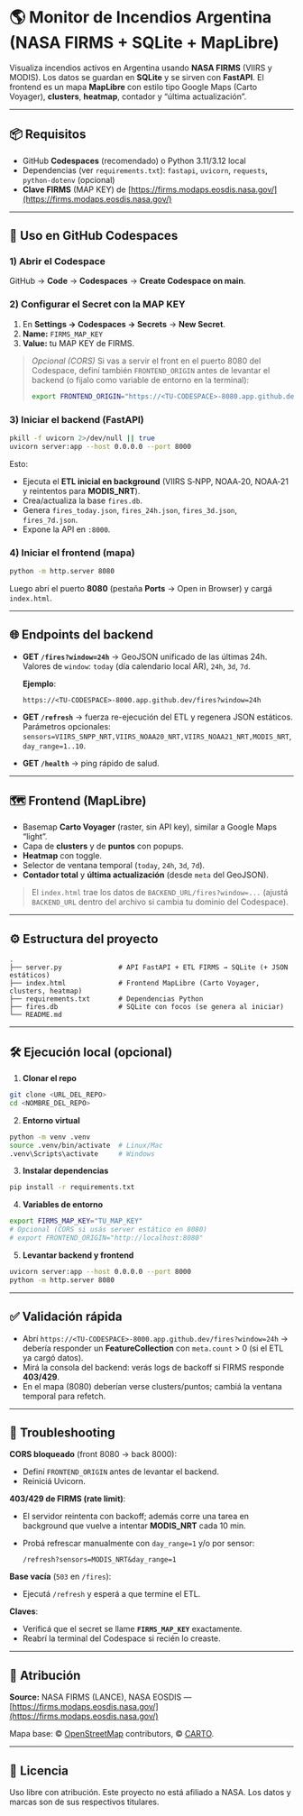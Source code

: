 # 🌎 Monitor de Incendios Argentina (NASA FIRMS + SQLite + MapLibre)

Visualiza incendios activos en Argentina usando **NASA FIRMS** (VIIRS y MODIS). Los datos se guardan en **SQLite** y se sirven con **FastAPI**. El frontend es un mapa **MapLibre** con estilo tipo Google Maps (Carto Voyager), **clusters**, **heatmap**, contador y “última actualización”.

---

## 📦 Requisitos

* GitHub **Codespaces** (recomendado) o Python 3.11/3.12 local
* Dependencias (ver `requirements.txt`): `fastapi`, `uvicorn`, `requests`, `python-dotenv` (opcional)
* **Clave FIRMS** (MAP KEY) de [https://firms.modaps.eosdis.nasa.gov/](https://firms.modaps.eosdis.nasa.gov/)

---

## 🚀 Uso en GitHub Codespaces

### 1) Abrir el Codespace

GitHub → **Code** → **Codespaces** → **Create Codespace on main**.

### 2) Configurar el Secret con la MAP KEY

1. En **Settings → Codespaces → Secrets** → **New Secret**.
2. **Name:** `FIRMS_MAP_KEY`
3. **Value:** tu MAP KEY de FIRMS.

> *Opcional (CORS)* Si vas a servir el front en el puerto 8080 del Codespace, definí también `FRONTEND_ORIGIN` antes de levantar el backend (o fijalo como variable de entorno en la terminal):
>
> ```bash
> export FRONTEND_ORIGIN="https://<TU-CODESPACE>-8080.app.github.dev"
> ```

### 3) Iniciar el backend (FastAPI)

```bash
pkill -f uvicorn 2>/dev/null || true
uvicorn server:app --host 0.0.0.0 --port 8000
```

Esto:

* Ejecuta el **ETL inicial en background** (VIIRS S‑NPP, NOAA‑20, NOAA‑21 y reintentos para **MODIS\_NRT**).
* Crea/actualiza la base `fires.db`.
* Genera `fires_today.json`, `fires_24h.json`, `fires_3d.json`, `fires_7d.json`.
* Expone la API en `:8000`.

### 4) Iniciar el frontend (mapa)

```bash
python -m http.server 8080
```

Luego abrí el puerto **8080** (pestaña **Ports** → Open in Browser) y cargá `index.html`.

---

## 🌐 Endpoints del backend

* **GET `/fires?window=24h`** → GeoJSON unificado de las últimas 24h.
  Valores de `window`: `today` (día calendario local AR), `24h`, `3d`, `7d`.

  **Ejemplo**:

  ```
  https://<TU-CODESPACE>-8000.app.github.dev/fires?window=24h
  ```

* **GET `/refresh`** → fuerza re-ejecución del ETL y regenera JSON estáticos.
  Parámetros opcionales: `sensors=VIIRS_SNPP_NRT,VIIRS_NOAA20_NRT,VIIRS_NOAA21_NRT,MODIS_NRT`, `day_range=1..10`.

* **GET `/health`** → ping rápido de salud.

---

## 🗺️ Frontend (MapLibre)

* Basemap **Carto Voyager** (raster, sin API key), similar a Google Maps “light”.
* Capa de **clusters** y de **puntos** con popups.
* **Heatmap** con toggle.
* Selector de ventana temporal (`today`, `24h`, `3d`, `7d`).
* **Contador total** y **última actualización** (desde `meta` del GeoJSON).

> El `index.html` trae los datos de `BACKEND_URL/fires?window=...` (ajustá `BACKEND_URL` dentro del archivo si cambia tu dominio del Codespace).

---

## ⚙️ Estructura del proyecto

```
.
├── server.py              # API FastAPI + ETL FIRMS → SQLite (+ JSON estáticos)
├── index.html             # Frontend MapLibre (Carto Voyager, clusters, heatmap)
├── requirements.txt       # Dependencias Python
├── fires.db               # SQLite con focos (se genera al iniciar)
└── README.md
```

---

## 🛠️ Ejecución local (opcional)

1. **Clonar el repo**

```bash
git clone <URL_DEL_REPO>
cd <NOMBRE_DEL_REPO>
```

2. **Entorno virtual**

```bash
python -m venv .venv
source .venv/bin/activate  # Linux/Mac
.venv\Scripts\activate     # Windows
```

3. **Instalar dependencias**

```bash
pip install -r requirements.txt
```

4. **Variables de entorno**

```bash
export FIRMS_MAP_KEY="TU_MAP_KEY"
# Opcional (CORS si usás server estático en 8080)
# export FRONTEND_ORIGIN="http://localhost:8080"
```

5. **Levantar backend y frontend**

```bash
uvicorn server:app --host 0.0.0.0 --port 8000
python -m http.server 8080
```

---

## ✅ Validación rápida

* Abrí `https://<TU-CODESPACE>-8000.app.github.dev/fires?window=24h` → debería responder un **FeatureCollection** con `meta.count` > 0 (si el ETL ya cargó datos).
* Mirá la consola del backend: verás logs de backoff si FIRMS responde **403/429**.
* En el mapa (8080) deberían verse clusters/puntos; cambiá la ventana temporal para refetch.

---

## 🧰 Troubleshooting

**CORS bloqueado** (front 8080 → back 8000):

* Definí `FRONTEND_ORIGIN` antes de levantar el backend.
* Reiniciá Uvicorn.

**403/429 de FIRMS (rate limit)**:

* El servidor reintenta con backoff; además corre una tarea en background que vuelve a intentar **MODIS\_NRT** cada 10 min.
* Probá refrescar manualmente con `day_range=1` y/o por sensor:

  ```
  /refresh?sensors=MODIS_NRT&day_range=1
  ```

**Base vacía** (`503` en `/fires`):

* Ejecutá `/refresh` y esperá a que termine el ETL.

**Claves**:

* Verificá que el secret se llame **`FIRMS_MAP_KEY`** exactamente.
* Reabrí la terminal del Codespace si recién lo creaste.

---

## 🔎 Atribución

**Source:** NASA FIRMS (LANCE), NASA EOSDIS — [https://firms.modaps.eosdis.nasa.gov/](https://firms.modaps.eosdis.nasa.gov/)

Mapa base: © [OpenStreetMap](https://www.openstreetmap.org/copyright) contributors, © [CARTO](https://carto.com/attributions).

---

## 📄 Licencia

Uso libre con atribución. Este proyecto no está afiliado a NASA. Los datos y marcas son de sus respectivos titulares.
